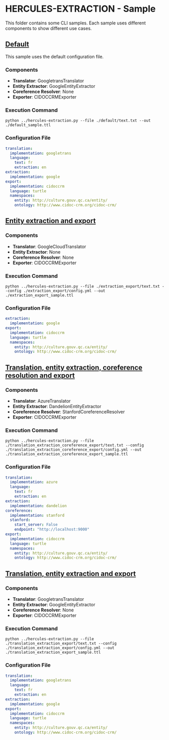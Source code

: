 # HERCULES-EXTRACTION - Sample

This folder contains some CLI samples. Each sample uses different components to show different use cases.

## [Default](/default)

This sample uses the default configuration file.

### Components

- **Translator**: GoogletransTranslator
- **Entity Extractor**: GoogleEntityExtractor
- **Coreference Resolver**: None
- **Exporter**: CIDOCCRMExporter

### Execution Command

`python ../hercules-extraction.py --file ./default/text.txt --out ./default_sample.ttl`

### Configuration File

```YAML
translation:
  implementation: googletrans
  language:
    text: fr
    extraction: en
extraction:
  implementation: google
export:
  implementation: cidoccrm
  language: turtle
  namespaces:
    entity: http://culture.gouv.qc.ca/entity/
    ontology: http://www.cidoc-crm.org/cidoc-crm/
```
  
## [Entity extraction and export](/extraction_export)

### Components

- **Translator**: GoogleCloudTranslator
- **Entity Extractor**: None
- **Coreference Resolver**: None
- **Exporter**: CIDOCCRMExporter

### Execution Command

`python ../hercules-extraction.py --file ./extraction_export/text.txt --config ./extraction_export/config.yml --out ./extraction_export_sample.ttl`

### Configuration File


```YAML
extraction:
  implementation: google
export:
  implementation: cidoccrm
  language: turtle
  namespaces:
    entity: http://culture.gouv.qc.ca/entity/
    ontology: http://www.cidoc-crm.org/cidoc-crm/
```
  
## [Translation, entity extraction, coreference resolution and export](/translation_extraction_coreference_export)

### Components

- **Translator**: AzureTranslator
- **Entity Extractor**: DandelionEntityExtractor
- **Coreference Resolver**: StanfordCoreferenceResolver
- **Exporter**: CIDOCCRMExporter

### Execution Command

`python ../hercules-extraction.py --file ./translation_extraction_coreference_export/text.txt --config ./translation_extraction_coreference_export/config.yml --out ./translation_extraction_coreference_export_sample.ttl`

### Configuration File


```YAML
translation:
  implementation: azure
  language:
    text: fr
    extraction: en
extraction:
  implementation: dandelion
coreference:
  implementation: stanford
  stanford:
    start_server: False
    endpoint: "http://localhost:9000"
export:
  implementation: cidoccrm
  language: turtle
  namespaces:
    entity: http://culture.gouv.qc.ca/entity/
    ontology: http://www.cidoc-crm.org/cidoc-crm/
```
  
## [Translation, entity extraction and export](/translation_extraction_export)

### Components

- **Translator**: GoogletransTranslator
- **Entity Extractor**: GoogleEntityExtractor
- **Coreference Resolver**: None
- **Exporter**: CIDOCCRMExporter

### Execution Command

`python ../hercules-extraction.py --file ./translation_extraction_export/text.txt --config ./translation_extraction_export/config.yml --out ./translation_extraction_export_sample.ttl`

### Configuration File


```YAML
translation:
  implementation: googletrans
  language:
    text: fr
    extraction: en
extraction:
  implementation: google
export:
  implementation: cidoccrm
  language: turtle
  namespaces:
    entity: http://culture.gouv.qc.ca/entity/
    ontology: http://www.cidoc-crm.org/cidoc-crm/
```
